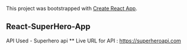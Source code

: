 This project was bootstrapped with [Create React App](https://github.com/facebook/create-react-app).

## React-SuperHero-App
API Used - Superhero api
**  Live URL for API : https://superheroapi.com